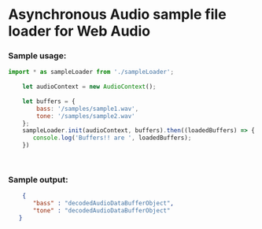 # Asynchronous Audio sample file loader for Web Audio

### Sample usage:

```javascript
import * as sampleLoader from './sampleLoader';
    
    let audioContext = new AudioContext();
  
    let buffers = {
        bass: '/samples/sample1.wav',
        tone: '/samples/sample2.wav'
    };
    sampleLoader.init(audioContext, buffers).then((loadedBuffers) => {
       console.log('Buffers!! are ', loadedBuffers);
    })

  
```

### Sample output:

```json
    {
       "bass" : "decodedAudioDataBufferObject",
       "tone" : "decodedAudioDataBufferObject"
   }
```
